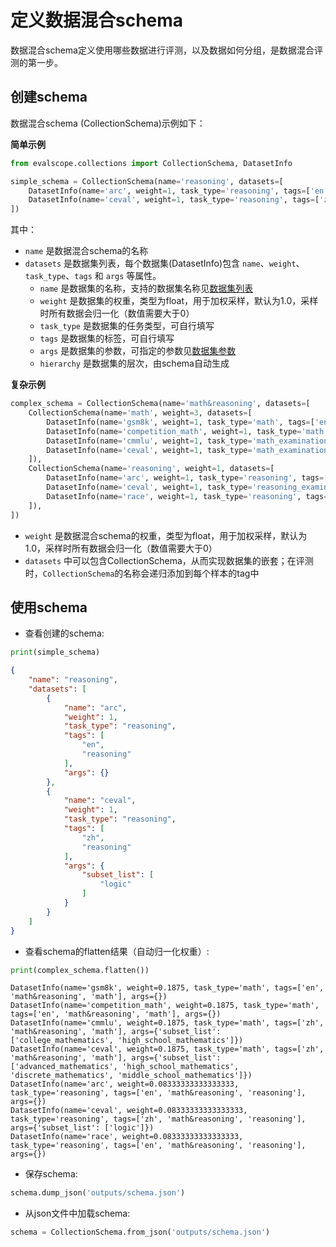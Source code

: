 # 定义数据混合schema

数据混合schema定义使用哪些数据进行评测，以及数据如何分组，是数据混合评测的第一步。

## 创建schema

数据混合schema (CollectionSchema)示例如下：

**简单示例**

```python
from evalscope.collections import CollectionSchema, DatasetInfo

simple_schema = CollectionSchema(name='reasoning', datasets=[
    DatasetInfo(name='arc', weight=1, task_type='reasoning', tags=['en']),
    DatasetInfo(name='ceval', weight=1, task_type='reasoning', tags=['zh'], args={'subset_list': ['logic']})
])
```
其中：
- `name` 是数据混合schema的名称
- `datasets` 是数据集列表，每个数据集(DatasetInfo)包含 `name`、`weight`、`task_type`、`tags` 和 `args` 等属性。
    - `name` 是数据集的名称，支持的数据集名称见[数据集列表](../../get_started/supported_dataset.md#1-原生支持的数据集)
    - `weight` 是数据集的权重，类型为float，用于加权采样，默认为1.0，采样时所有数据会归一化（数值需要大于0）
    - `task_type` 是数据集的任务类型，可自行填写
    - `tags` 是数据集的标签，可自行填写
    - `args` 是数据集的参数，可指定的参数见[数据集参数](../../get_started/parameters.md#数据集参数)
    - `hierarchy` 是数据集的层次，由schema自动生成

**复杂示例**

```python
complex_schema = CollectionSchema(name='math&reasoning', datasets=[
    CollectionSchema(name='math', weight=3, datasets=[
        DatasetInfo(name='gsm8k', weight=1, task_type='math', tags=['en']),
        DatasetInfo(name='competition_math', weight=1, task_type='math', tags=['en']),
        DatasetInfo(name='cmmlu', weight=1, task_type='math_examination', tags=['zh'], args={'subset_list': ['college_mathematics', 'high_school_mathematics']}),
        DatasetInfo(name='ceval', weight=1, task_type='math_examination', tags=['zh'], args={'subset_list': ['advanced_mathematics', 'high_school_mathematics', 'discrete_mathematics', 'middle_school_mathematics']}),
    ]),
    CollectionSchema(name='reasoning', weight=1, datasets=[
        DatasetInfo(name='arc', weight=1, task_type='reasoning', tags=['en']),
        DatasetInfo(name='ceval', weight=1, task_type='reasoning_examination', tags=['zh'], args={'subset_list': ['logic']}),
        DatasetInfo(name='race', weight=1, task_type='reasoning', tags=['en']),
    ]),
])
```
- `weight` 是数据混合schema的权重，类型为float，用于加权采样，默认为1.0，采样时所有数据会归一化（数值需要大于0）
- `datasets` 中可以包含CollectionSchema，从而实现数据集的嵌套；在评测时，`CollectionSchema`的名称会递归添加到每个样本的tag中

## 使用schema

- 查看创建的schema:

```python
print(simple_schema)
```
```json
{
    "name": "reasoning",
    "datasets": [
        {
            "name": "arc",
            "weight": 1,
            "task_type": "reasoning",
            "tags": [
                "en",
                "reasoning"
            ],
            "args": {}
        },
        {
            "name": "ceval",
            "weight": 1,
            "task_type": "reasoning",
            "tags": [
                "zh",
                "reasoning"
            ],
            "args": {
                "subset_list": [
                    "logic"
                ]
            }
        }
    ]
}
```

- 查看schema的flatten结果（自动归一化权重）:

```python
print(complex_schema.flatten())
```
```text
DatasetInfo(name='gsm8k', weight=0.1875, task_type='math', tags=['en', 'math&reasoning', 'math'], args={})
DatasetInfo(name='competition_math', weight=0.1875, task_type='math', tags=['en', 'math&reasoning', 'math'], args={})
DatasetInfo(name='cmmlu', weight=0.1875, task_type='math', tags=['zh', 'math&reasoning', 'math'], args={'subset_list': ['college_mathematics', 'high_school_mathematics']})
DatasetInfo(name='ceval', weight=0.1875, task_type='math', tags=['zh', 'math&reasoning', 'math'], args={'subset_list': ['advanced_mathematics', 'high_school_mathematics', 'discrete_mathematics', 'middle_school_mathematics']})
DatasetInfo(name='arc', weight=0.08333333333333333, task_type='reasoning', tags=['en', 'math&reasoning', 'reasoning'], args={})
DatasetInfo(name='ceval', weight=0.08333333333333333, task_type='reasoning', tags=['zh', 'math&reasoning', 'reasoning'], args={'subset_list': ['logic']})
DatasetInfo(name='race', weight=0.08333333333333333, task_type='reasoning', tags=['en', 'math&reasoning', 'reasoning'], args={})
```

- 保存schema:

```python
schema.dump_json('outputs/schema.json')
```

- 从json文件中加载schema:

```python
schema = CollectionSchema.from_json('outputs/schema.json')
```
